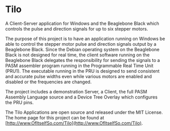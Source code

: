 # Tilo

A Client-Server application for Windows and the Beaglebone Black which controls the pulse and direction signals for up to six stepper motors.

The purpose of this project is to have an application running on Windows be able to control the stepper motor pulse and direction signals output by a Beaglebone Black. Since the Debian operating system on the Beaglebone Black is not designed for real time, the client software running on the Beaglebone Black delegates the responsibility for sending the signals to a PASM assembler program running in the Programmable Real Time Unit (PRU1). The executable running in the PRU is designed to send consistent and accurate pulse widths even while various motors are enabled and disabled or the frequencies are changed.

The project includes a demonstration Server, a Client, the full PASM Assembly Language source and a Device Tree Overlay which configures the PRU pins. 

The Tilo Applications are open source and released under the MIT License. The home page for this project can be found at [http://www.OfItselfSo.com/Tilo](http://www.OfItselfSo.com/Tilo).

